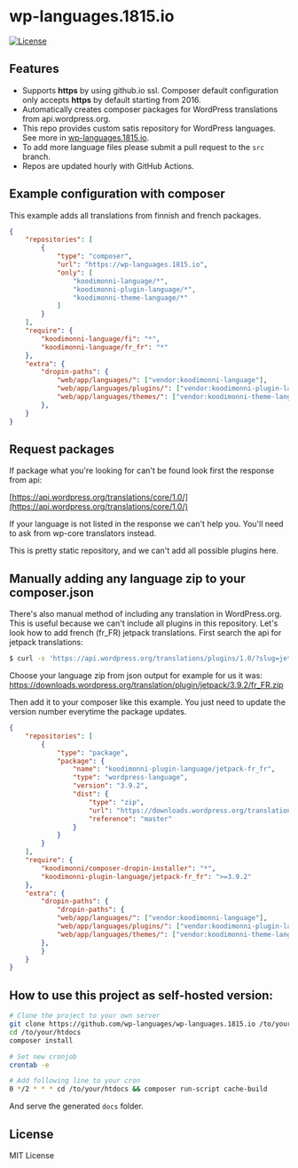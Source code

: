 # wp-languages.1815.io
[![License](http://img.shields.io/:license-mit-blue.svg)](http://doge.mit-license.org)

## Features
- Supports **https** by using github.io ssl. Composer default configuration only accepts **https** by default starting from 2016.
- Automatically creates composer packages for WordPress translations from api.wordpress.org.
- This repo provides custom satis repository for WordPress languages. See more in [wp-languages.1815.io](https://wp-languages.1815.io/).
- To add more language files please submit a pull request to the `src` branch.
- Repos are updated hourly with GitHub Actions.

## Example configuration with composer

This example adds all translations from finnish and french packages.
```json
{
    "repositories": [
        {
            "type": "composer",
            "url": "https://wp-languages.1815.io",
            "only": [
                "koodimonni-language/*",
                "koodimonni-plugin-language/*",
                "koodimonni-theme-language/*"
            ]
        }
    ],
    "require": {
        "koodimonni-language/fi": "*",
        "koodimonni-language/fr_fr": "*"
    },
    "extra": {
        "dropin-paths": {
            "web/app/languages/": ["vendor:koodimonni-language"],
            "web/app/languages/plugins/": ["vendor:koodimonni-plugin-language"],
            "web/app/languages/themes/": ["vendor:koodimonni-theme-language"]
        },
    }
}
```

## Request packages
If package what you're looking for can't be found look first the response from api:

[https://api.wordpress.org/translations/core/1.0/](https://api.wordpress.org/translations/core/1.0/)

If your language is not listed in the response we can't help you. You'll need to ask from wp-core translators instead.

This is pretty static repository, and we can't add all possible plugins here.

## Manually adding any language zip to your composer.json
There's also manual method of including any translation in WordPress.org. This is useful because we can't include all plugins in this repository. Let's look how to add french (fr_FR) jetpack translations. First search the api for jetpack translations:

```bash
$ curl -s 'https://api.wordpress.org/translations/plugins/1.0/?slug=jetpack' | python -m json.tool
```

Choose your language zip from json output for example for us it was:
https://downloads.wordpress.org/translation/plugin/jetpack/3.9.2/fr_FR.zip

Then add it to your composer like this example. You just need to update the version number everytime the package updates.
```json
{
    "repositories": [
        {
            "type": "package",
            "package": {
                "name": "koodimonni-plugin-language/jetpack-fr_fr",
                "type": "wordpress-language",
                "version": "3.9.2",
                "dist": {
                    "type": "zip",
                    "url": "https://downloads.wordpress.org/translation/plugin/jetpack/3.9.2/fr_FR.zip",
                    "reference": "master"
                }
            }
        }
    ],
    "require": {
        "koodimonni/composer-dropin-installer": "*",
        "koodimonni-plugin-language/jetpack-fr_fr": ">=3.9.2"
    },
    "extra": {
        "dropin-paths": {
            "dropin-paths": {
            "web/app/languages/": ["vendor:koodimonni-language"],
            "web/app/languages/plugins/": ["vendor:koodimonni-plugin-language"],
            "web/app/languages/themes/": ["vendor:koodimonni-theme-language"]
        },
        }
    }
}
```

## How to use this project as self-hosted version:

```bash
# Clone the project to your own server
git clone https://github.com/wp-languages/wp-languages.1815.io /to/your/htdocs
cd /to/your/htdocs
composer install

# Set new cronjob
crontab -e

# Add following line to your cron
0 */2 * * * cd /to/your/htdocs && composer run-script cache-build
```

And serve the generated `docs` folder.

## License
MIT License
